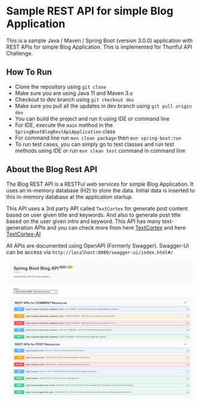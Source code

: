 # Sample REST API for simple Blog Application
This is a sample Java / Maven / Spring Boot (version 3.0.0) application with REST APIs for simple Blog Application. This is implemented for Thortful API Challenge.

## How To Run
* Clone the repository using `git clone`
* Make sure you are using Java 11 and Maven 3.x
* Checkout to dev branch using `git checkout dev`
* Make sure you pull all the updates in dev branch using `git pull origin dev`
* You can build the project and run it using IDE or command line
* For IDE, execute the `main` method in the `SpringBootBlogRestApiApplication` class
* For command line run `mvn clean package` then `mvn spring-boot:run`
* To run test cases, you can simply go to test classes and run test methods using IDE or run `mvn clean test` command in command line

## About the Blog Rest API
The Blog REST API is a RESTFul web services for simple Blog Application. It uses an in-memory database (H2) to store the data. Initial data is inserted to this in-memory database at the application startup.

This API uses a 3rd party API called `TextCortex` for generate post content based on user given title and keywords. And  also to generate post title based on the user given intro and keyword. This API has many text-generation APIs and you can check more from here [TextCortex](https://textcortex.com/text-generation-api) and here [TextCortex-AI](https://documenter.getpostman.com/view/936254/2s83tCLYi9#text-generation-examples)

All APIs are documented using OpenAPI (Formerly Swagger).
Swagger-UI can be access via `http://localhost:8080/swagger-ui/index.html#/`

![plot](https://github.com/ThimanKr/BlogApp_RestAPI/blob/main/src/main/resources/images/Swagger-UI.png)

